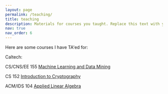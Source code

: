 ```yaml
---
layout: page
permalink: /teaching/
title: teaching
description: Materials for courses you taught. Replace this text with your description.
nav: true
nav_order: 6
---
```

Here are some courses I have TA'ed for:

Caltech:

CS/CNS/EE 155 [Machine Learning and Data Mining](https://sites.google.com/view/2023cs155/home)

CS 152 [Introduction to Cryptography](http://users.cms.caltech.edu/~vidick/teaching/cs152_Fall22)

ACM/IDS 104 [Applied Linear Algebra](https://www.cms.caltech.edu/academics/courses/acmids-104)
